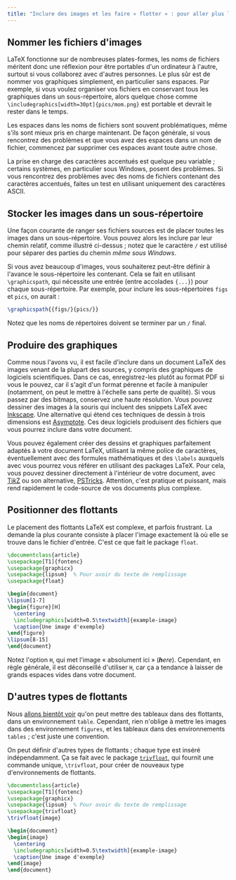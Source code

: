 ```yaml
---
title: "Inclure des images et les faire « flotter » : pour aller plus loin"
---
```


## Nommer les fichiers d'images

LaTeX fonctionne sur de nombreuses plates-formes, les noms de fichiers méritent donc une réflexion pour être portables d'un ordinateur à l'autre, surtout si vous collaborez avec d'autres personnes. Le plus sûr est de nommer vos graphiques simplement, en particulier sans espaces. Par exemple, si vous voulez organiser vos fichiers en conservant tous les graphiques dans un sous-répertoire, alors quelque chose comme `\includegraphics[width=30pt]{pics/mom.png}` est portable et devrait le rester dans le temps.

Les espaces dans les noms de fichiers sont souvent problématiques, même s'ils sont mieux pris en charge maintenant. De façon générale, si vous rencontrez des problèmes et que vous avez des espaces dans un nom de fichier, commencez par supprimer ces espaces avant toute autre chose.

La prise en charge des caractères accentués est quelque peu variable ; certains systèmes, en particulier sous Windows, posent des problèmes. Si vous rencontrez des problèmes avec des noms de fichiers contenant des caractères accentués, faites un test en utilisant uniquement des caractères ASCII.


## Stocker les images dans un sous-répertoire

Une façon courante de ranger ses fichiers sources est de placer toutes les images dans un sous-répertoire. Vous pouvez alors les inclure par leur chemin relatif, comme illustré ci-dessus ; notez que le caractère `/` est utilisé pour séparer des parties du chemin _même sous Windows_.

Si vous avez beaucoup d'images, vous souhaiterez peut-être définir à l'avance le sous-répertoire les contenant. Cela se fait en utilisant `\graphicspath`, qui nécessite une entrée (entre accolades `{...}`) pour chaque sous-répertoire. Par exemple, pour inclure les sous-répertoires `figs` et `pics`, on aurait :

<!-- {% raw %} -->
```latex
\graphicspath{{figs/}{pics/}}
```
<!-- {% endraw %} -->

Notez que les noms de répertoires doivent se terminer par un `/` final.


## Produire des graphiques

Comme nous l'avons vu, il est facile d'inclure dans un document LaTeX des images venant de la plupart des sources, y compris des graphiques de logiciels scientifiques. Dans ce cas, enregistrez-les plutôt au format PDF si vous le pouvez, car il s'agit d'un format pérenne et facile à manipuler (notamment, on peut le mettre à l'échelle sans perte de qualité). Si vous passez par des bitmaps, conservez une haute résolution. Vous pouvez dessiner des images à la souris qui incluent des snippets LaTeX avec [Inkscape](https://inkscape.org/). Une alternative qui étend ces techniques de dessin à trois dimensions est [Asymptote](https://www.ctan.org/pkg/asymptote). Ces deux logiciels produisent des fichiers que vous pourrez inclure dans votre document.

Vous pouvez également créer des dessins et graphiques parfaitement adaptés à votre document LaTeX, utilisant la même police de caractères, éventuellement avec des formules mathématiques et des `\labels` auxquels avec vous pourrez vous référer en utilisant des packages LaTeX. Pour cela, vous pouvez dessiner directement à l'intérieur de votre document, avec [Ti*k*Z](https://ctan.org/pkg/pgf) ou son alternative, [PSTricks](https://ctan.org/pkg/pstricks-base). Attention, c'est pratique et puissant, mais rend rapidement le code-source de vos documents plus complexe.


## Positionner des flottants

Le placement des flottants LaTeX est complexe, et parfois frustrant. La demande la plus courante consiste à placer l'image exactement là où elle se trouve dans le fichier d'entrée. C'est ce que fait le package `float`.

```latex
\documentclass{article}
\usepackage[T1]{fontenc}
\usepackage{graphicx}
\usepackage{lipsum}  % Pour avoir du texte de remplissage
\usepackage{float}

\begin{document}
\lipsum[1-7]
\begin{figure}[H]
  \centering
  \includegraphics[width=0.5\textwidth]{example-image}
  \caption{Une image d'exemple}
\end{figure}
\lipsum[8-15]
\end{document}
```

Notez l'option `H`, qui met l'image « absolument ici » (_**h**ere_). Cependant, en règle générale, il est déconseillé d'utiliser `H`, car ça a tendance à laisser de grands espaces vides dans votre document.


## D'autres types de flottants

Nous [allons bientôt voir](lesson-08) qu'on peut mettre des tableaux dans des flottants, dans un environnement `table`. Cependant, rien n'oblige à mettre les images dans des environnement `figures`, et les tableaux dans des environnements `tables` ; c'est juste une convention.

On peut définir d'autres types de flottants ; chaque type est inséré indépendamment. Ça se fait avec le package [`trivfloat`](https://ctan.org/pkg/trivfloat), qui fournit une commande unique, `\trivfloat`, pour créer de nouveaux type d'environnements de flottants.

```latex
\documentclass{article}
\usepackage[T1]{fontenc}
\usepackage{graphicx}
\usepackage{lipsum}  % Pour avoir du texte de remplissage
\usepackage{trivfloat}
\trivfloat{image}

\begin{document}
\begin{image}
  \centering
  \includegraphics[width=0.5\textwidth]{example-image}
  \caption{Une image d'exemple}
\end{image}
\end{document}
```
